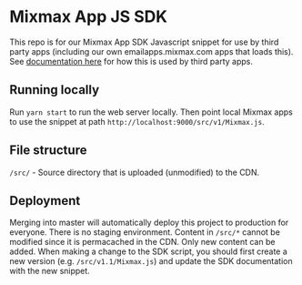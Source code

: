 # Mixmax App JS SDK

This repo is for our Mixmax App SDK Javascript snippet for use by third party apps (including our own emailapps.mixmax.com apps that loads this). See [documentation here](https://docs.google.com/document/d/12EqWZ3CV0aefpgvbBmqH4doZYx7TUsT7nJprRBBwrrs/) for how this is used by third party apps.

## Running locally

Run `yarn start` to run the web server locally. Then point local Mixmax apps to use the snippet at path `http://localhost:9000/src/v1/Mixmax.js`.

## File structure

`/src/` - Source directory that is uploaded (unmodified) to the CDN.

## Deployment

Merging into master will automatically deploy this project to production for everyone. There is no staging environment. Content in `/src/*` cannot be modified since it is permacached in the CDN. Only new content can be added. When making a change to the SDK script, you should first create a new version (e.g. `/src/v1.1/Mixmax.js`) and update the SDK documentation with the new snippet.
